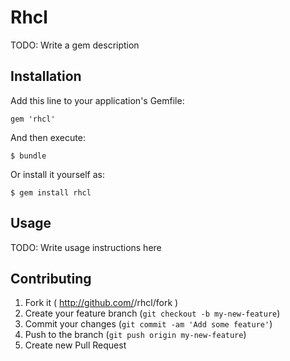 # Rhcl

TODO: Write a gem description

## Installation

Add this line to your application's Gemfile:

    gem 'rhcl'

And then execute:

    $ bundle

Or install it yourself as:

    $ gem install rhcl

## Usage

TODO: Write usage instructions here

## Contributing

1. Fork it ( http://github.com/<my-github-username>/rhcl/fork )
2. Create your feature branch (`git checkout -b my-new-feature`)
3. Commit your changes (`git commit -am 'Add some feature'`)
4. Push to the branch (`git push origin my-new-feature`)
5. Create new Pull Request
